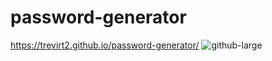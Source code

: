 # password-generator
https://trevirt2.github.io/password-generator/
![github-large](<https://user-images.githubusercontent.com/61095343/78513784-9a2ff500-7773-11ea-9ddf-f4c7cfb65003.png>)
